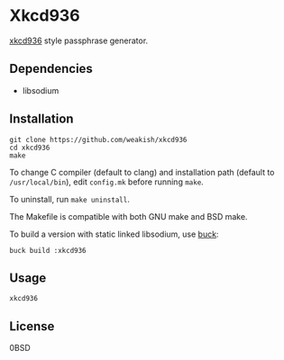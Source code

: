 # Xkcd936

[xkcd936](https://www.xkcd.com/936/) style passphrase generator.

## Dependencies

- libsodium

## Installation

    git clone https://github.com/weakish/xkcd936
    cd xkcd936
    make

To change C compiler (default to clang) and installation path (default to `/usr/local/bin`),
edit `config.mk` before running `make`.

To uninstall, run `make uninstall`.

The Makefile is compatible with both GNU make and BSD make.

To build a version with static linked libsodium, use [buck]:

    buck build :xkcd936

[buck]: https://buckbuild.com

## Usage

    xkcd936

## License

0BSD
